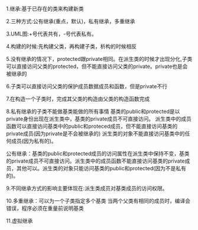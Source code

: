 1.继承:基于已存在的类来构建新类

2.三种方式:公有继承(重点，默认)，私有继承，多重继承

3.UML图:+号代表共有，-号代表私有。

4.构建的时候:先构建父类，再构建子类，析构的时候相反

5.没有继承的情况下，protected跟private相同。在派生类的时候才出现分化,子类可以直接访问父类的protected，但不能直接访问父类的private。private也是会被继承的

6.子类可以直接访问父类的保护成员数据成员和函数，但是private不行

7.在构造一个子类时，完成其父类的构造由父类的构造函数完成

8.私有继承的子类不能做基类能做的所有事情
  基类的public和protected是以private身份出现在派生类中，基类的private成员不可直接访问。
  派生类中的成员函数可以直接访问基类中的public和proteced成员，但不能直接访问基类的private成员(因为private是不会被继承的)
  派生类的对象不能直接访问基类中的任何成员(因为私有的)。	


  公有继承：基类的public和protected成员的访问属性在派生类中保持不变，基类的private成员不可直接访问。派生类中的成员函数不能直接访问基类的private成员，其他可以。派生类的对象只能访问基类的public和protected(因为不是私有的)。

9.不同继承方式的影响主要体现在:派生类成员对基类成员的访问权限。

10.多重继承：可以为一个子类指定多个基类
   当两个父类有相同的成员时，编译会错误，程序必须在重量前说明基类

11.虚拟继承

